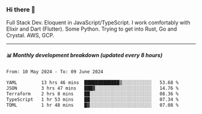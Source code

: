 ### Hi there 👋

Full Stack Dev. Eloquent in JavaScript/TypeScript. I work comfortably with Elixir and Dart (Flutter). Some Python. Trying to get into Rust, Go and Crystal. AWS, GCP.

***

##### 📊 Monthly development breakdown (updated every 8 hours)

<!--START_SECTION:waka-->

```txt
From: 10 May 2024 - To: 09 June 2024

YAML         13 hrs 46 mins  █████████████▒░░░░░░░░░░░   53.68 %
JSON         3 hrs 47 mins   ███▓░░░░░░░░░░░░░░░░░░░░░   14.76 %
Terraform    2 hrs 8 mins    ██░░░░░░░░░░░░░░░░░░░░░░░   08.36 %
TypeScript   1 hr 53 mins    ██░░░░░░░░░░░░░░░░░░░░░░░   07.34 %
TOML         1 hr 48 mins    █▓░░░░░░░░░░░░░░░░░░░░░░░   07.08 %
```

<!--END_SECTION:waka-->
